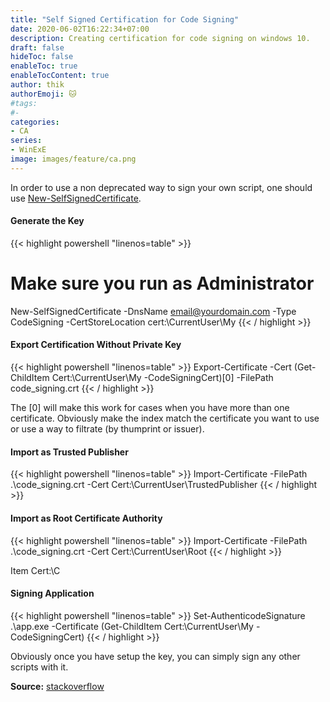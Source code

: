 ```yaml
---
title: "Self Signed Certification for Code Signing"
date: 2020-06-02T16:22:34+07:00
description: Creating certification for code signing on windows 10.
draft: false
hideToc: false
enableToc: true
enableTocContent: true
author: thik
authorEmoji: 🐱
#tags:
#- 
categories:
- CA
series:
- WinExE
image: images/feature/ca.png
---
```


In order to use a non deprecated way to sign your own script, one should use [New-SelfSignedCertificate](https://docs.microsoft.com/en-us/powershell/module/pkiclient/new-selfsignedcertificate?view=win10-ps).

#### Generate the Key

{{< highlight powershell "linenos=table" >}}
# Make sure you run as Administrator
New-SelfSignedCertificate -DnsName email@yourdomain.com -Type CodeSigning -CertStoreLocation cert:\CurrentUser\My
{{< / highlight >}}

#### Export Certification Without Private Key

{{< highlight powershell "linenos=table" >}}
Export-Certificate -Cert (Get-ChildItem Cert:\CurrentUser\My -CodeSigningCert)[0] -FilePath code_signing.crt
{{< / highlight >}}

The [0] will make this work for cases when you have more than one certificate. Obviously make the index match the certificate you want to use or use a way to filtrate (by thumprint or issuer).

#### Import as Trusted Publisher 

{{< highlight powershell "linenos=table" >}}
Import-Certificate -FilePath .\code_signing.crt -Cert Cert:\CurrentUser\TrustedPublisher
{{< / highlight >}}

#### Import as Root Certificate Authority

{{< highlight powershell "linenos=table" >}}
Import-Certificate -FilePath .\code_signing.crt -Cert Cert:\CurrentUser\Root
{{< / highlight >}}

Item Cert:\C
#### Signing Application

{{< highlight powershell "linenos=table" >}}
Set-AuthenticodeSignature .\app.exe -Certificate (Get-ChildItem Cert:\CurrentUser\My -CodeSigningCert)
{{< / highlight >}}

Obviously once you have setup the key, you can simply sign any other scripts with it.

<b>Source:</b> [stackoverflow](https://stackoverflow.com/questions/84847/how-do-i-create-a-self-signed-certificate-for-code-signing-on-windows)
